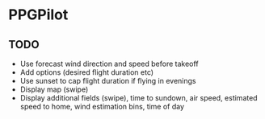 # PPGPilot
 
## TODO

- Use forecast wind direction and speed before takeoff
- Add options (desired flight duration etc)
- Use sunset to cap flight duration if flying in evenings
- Display map (swipe)
- Display additional fields (swipe), time to sundown, air speed, estimated speed to home, wind estimation bins, time of day 


